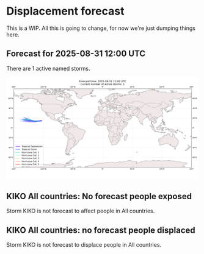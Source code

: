 # Displacement forecast

This is a WIP. All this is going to change, for now we're just dumping things here.

## Forecast for 2025-08-31 12:00 UTC

There are 1 active named storms.

![Active storm ensemble tracks](ECMWF_TC_tracks_20250831120000.png)


## KIKO All countries: No forecast people exposed

Storm KIKO is not forecast to affect people in All countries.


## KIKO All countries: no forecast people displaced

Storm KIKO is not forecast to displace people in All countries.


